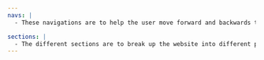 ```yaml
---
navs: |
  - These navigations are to help the user move forward and backwards through the site easily. The bread crumbs in orange should be on every page within the products section.

sections: |
  - The different sections are to break up the website into different pieces; most belong on the homepage and the order is either obvious or not specifically ordered.
---
```

